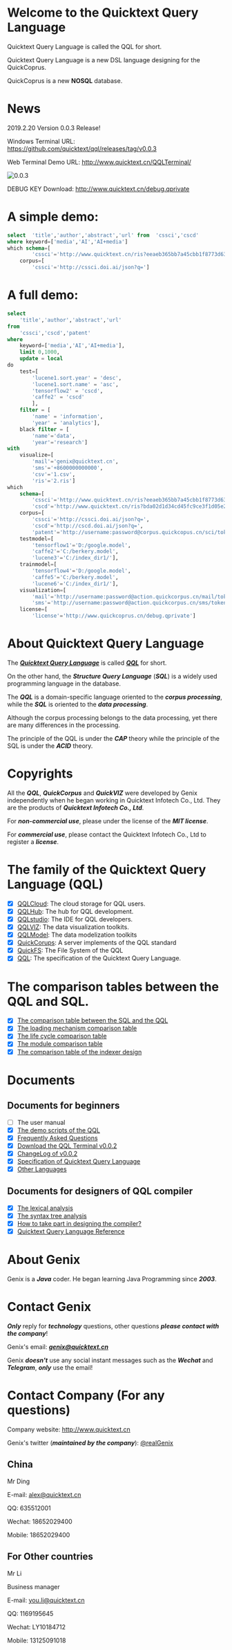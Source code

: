 # Welcome to the Quicktext Query Language

Quicktext Query Language is called the QQL for short.

Quicktext Query Language is a new DSL language designing for the QuickCoprus.

QuickCoprus is a new **NOSQL** database.

# News
2019.2.20    Version 0.0.3 Release! 

Windows Terminal URL: <https://github.com/quicktext/qql/releases/tag/v0.0.3>

Web Terminal Demo URL: <http://www.quicktext.cn/QQLTerminal/>

![0.0.3](images/0.0.3.png)

DEBUG KEY Download: <http://www.quicktext.cn/debug.qprivate>

# A simple demo:

```SQL
select 	'title','author','abstract','url' from	'cssci','cscd'
where keyword=['media','AI','AI+media']
which schema=[
		'cssci'='http://www.quicktext.cn/ris?eeaeb365bb7a45cbb1f8773d63ead0fc'], 
	corpus=[
		'cssci'='http://cssci.doi.ai/json?q=']
```


# A full demo:

```SQL
select 
	'title','author','abstract','url'
from
	'cssci','cscd','patent'
where 
	keyword=['media','AI','AI+media'],
	limit 0,1000,
	update = local 
do 
	test=[
		'lucene1.sort.year' = 'desc',
		'lucene1.sort.name' = 'asc',
		'tensorflow2' = 'cscd',
		'caffe2' = 'cscd'
		],
	filter = [
		'name' = 'information',
		'year' = 'analytics'],
	black filter = [
		'name'='data',
		'year'='research']
with	
	visualize=[
		'mail'='genix@quicktext.cn',
		'sms'='+8600000000000',
		'csv'='1.csv',
		'ris'='2.ris']
which 
	schema=[
		'cssci'='http://www.quicktext.cn/ris?eeaeb365bb7a45cbb1f8773d63ead0fc',
		'cscd'='http://www.quicktext.cn/ris?bda02d1d34cd45fc9ce3f1d05e2dde57'], 
	corpus=[
		'cssci'='http://cssci.doi.ai/json?q=',
		'cscd'='http://cscd.doi.ai/json?q=',
		'patent'='http://username:password@corpus.quickcopus.cn/sci/token3'],
	testmodel=[
		'tensorflow1'='D:/google.model',
		'caffe2'='C:/berkery.model',
		'lucene3'='C:/index_dir1/'],
	trainmodel=[
		'tensorflow4'='D:/google.model',
		'caffe5'='C:/berkery.model',
		'lucene6'='C:/index_dir1/'],
	visualization=[
		'mail'='http://username:password@action.quickcorpus.cn/mail/token4',
		'sms'='http://username:password@action.quickcorpus.cn/sms/token5'],
	license=[
		'license'='http://www.quickcoprus.cn/debug.qprivate']

```

# About Quicktext Query Language

The [***Quicktext Query Language***](http://www.quicktext.org) is called [***QQL***](http://www.quicktext.org) for short. 

On the other hand, the ***Structure Query Language*** (***SQL***) is a widely used programming language in the database.

The ***QQL*** is a domain-specific language oriented to the ***corpus processing***, while the ***SQL*** is oriented to the ***data processing***.

Although the corpus processing belongs to the data processing, yet there are many differences in the processing.

The principle of the QQL is under the ***CAP*** theory while the principle of the SQL is under the ***ACID*** theory.

# Copyrights

All the ***QQL***, ***QuickCorpus*** and ***QuickVIZ*** were developed by Genix independently when he began working in Quicktext Infotech Co., Ltd. They are the products of ***Quicktext Infotech Co., Ltd***.

For ***non-commercial use***, please under the license of the ***MIT license***.

For ***commercial use***, please contact the Quicktext Infotech Co., Ltd to register a ***license***.

# The family of the Quicktext Query Language (QQL)
- [x] [QQLCloud](http://www.qqlclod.com/): The cloud storage for QQL users.
- [x] [QQLHub](http://www.qqlhub.com/): The hub for QQL development.
- [x] [QQLstudio](http://www.qqlstudio.com/): The IDE for QQL developers.
- [x] [QQLVIZ](http://www.qqlviz.com): The data visualization toolkits.
- [x] [QQLModel](http://www.qqlmodel.com): The data modelization toolkits
- [x] [QuickCorups](http://www.quickcorpus.org/): A server implements of the QQL standard
- [x] [QuickFS](http://www.quickfs.org/): The File System of the QQL
- [x] [QQL](http://www.quicktext.org/): The specification of the Quicktext Query Language.

# The comparison tables between the QQL and SQL.
- [x] [The comparison table between the SQL and the QQL](book/comparisons.md)
- [x] [The loading mechanism comparison table](book/tutorials.md)
- [x] [The life cycle comparison table](book/lifecycle.md)
- [x] [The module comparison table](book/modules.md)
- [x] [The comparison table of the indexer design](book/indexer.md)

# Documents
## Documents for beginners
- [ ] The user manual
- [x] [The demo scripts of the QQL](book/qql.demo.md)
- [x] [Frequently Asked Questions](faq.md)
- [x] [Download the QQL Terminal v0.0.2](https://github.com/quicktext/qql/releases)
- [x] [ChangeLog of v0.0.2](changelog.md)
- [x] [Specification of Quicktext Query Language](specification.md)
- [x] [Other Languages](otherlanguage.md)

## Documents for designers of QQL compiler
- [x] [The lexical analysis](book/qql.lexer.md)
- [x] [The syntax tree analysis](book/qql.parser.md)
- [x] [How to take part in designing the compiler?](how.md)
- [x] [Quicktext Query Language Reference](references.md)

# About Genix

Genix is a ***Java*** coder. He began learning Java Programming since ***2003***. 
# Contact Genix

***Only*** reply for ***technology*** questions, other questions ***please contact with the company***!
 
Genix's email: ***genix@quicktext.cn***

Genix ***doesn't*** use any social instant messages such as the ***Wechat*** and ***Telegram***, ***only*** use the email!

# Contact Company (For any questions)

Company website: <http://www.quicktext.cn>

Genix's twitter (***maintained by the company***): [@realGenix](https://twitter.com/realGenix)

## **China**

Mr Ding 

E-mail: alex@quicktext.cn

QQ: 635512001

Wechat: 18652029400

Mobile: 18652029400

## **For Other countries**

Mr Li 

Business manager 

E-mail: you.li@quicktext.cn

QQ: 1169195645

Wechat: LY10184712

Mobile: 13125091018

